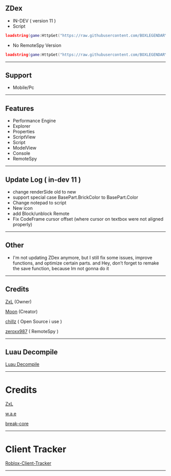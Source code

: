 ## ZDex 
* IN-DEV ( version 11 )
* Script
```lua
loadstring(game:HttpGet("https://raw.githubusercontent.com/BOXLEGENDARY/ZDex/main/ZDex1.lua"))()
```
* No RemoteSpy Version
```lua
loadstring(game:HttpGet("https://raw.githubusercontent.com/BOXLEGENDARY/ZDex/main/ZDex2.lua"))()
```

---

## Support
* Mobile/Pc

---

## Features
* Performance Engine
* Explorer
* Properties
* ScriptView
* Script
* ModelView
* Console
* RemoteSpy

---

## Update Log ( in-dev 11 )
* change renderSide old to new
* support special case BasePart.BrickColor to BasePart.Color
* Change notepad to script
* New icon
* add Block/unblock Remote
* Fix CodeFrame cursor offset (where cursor on textbox were not aligned properly)

---

## Other
* I'm not updating ZDex anymore, but I still fix some issues, improve functions, and optimize certain parts. and Hey, don’t forget to remake the save function, because Im not gonna do it

---

## Credits
[ZxL](https://youtu.be/dQw4w9WgXcQ?si=IkAXjfO3Uf2UOJ9V) (Owner)

[Moon](https://github.com/LorekeeperZinnia/Dex) (Creator)

[chillz](https://github.com/AZYsGithub/DexPlusPlus) ( Open Source i use )

[zeroxx987](https://scriptblox.com/script/Universal-Script-BootSpy-12998) ( RemoteSpy )

---

## Luau Decompile
[Luau Decompile](https://github.com/BOXLEGENDARY/LuauDecompile)

---

# Credits

[ZxL](https://youtu.be/dQw4w9WgXcQ?si=IkAXjfO3Uf2UOJ9V)

[w.a.e](https://github.com/w-a-e)

[break-core](https://github.com/break-core)

---

# Client Tracker

[Roblox-Client-Tracker](https://github.com/MaximumADHD/Roblox-Client-Tracker)

---
